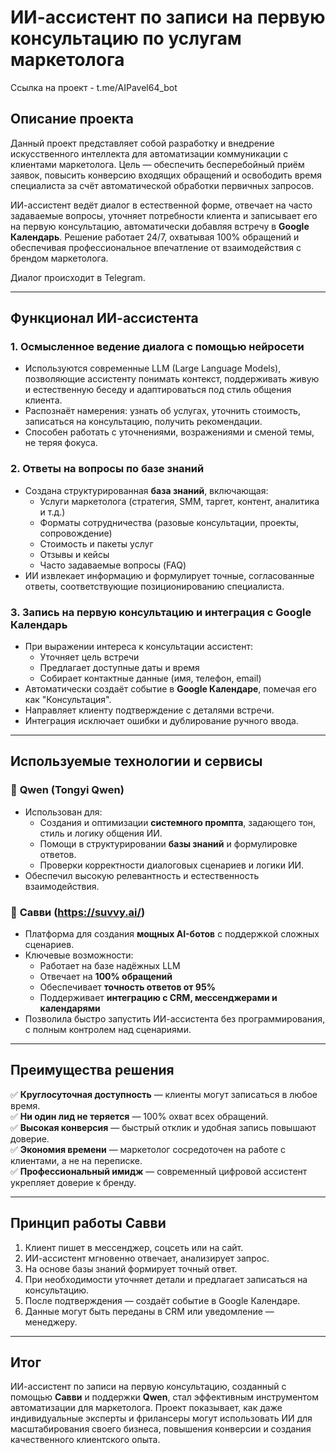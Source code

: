 # ИИ-ассистент по записи на первую консультацию по услугам маркетолога

Ссылка на проект - t.me/AIPavel64_bot

## Описание проекта

Данный проект представляет собой разработку и внедрение искусственного интеллекта для автоматизации коммуникации с клиентами маркетолога. Цель — обеспечить бесперебойный приём заявок, повысить конверсию входящих обращений и освободить время специалиста за счёт автоматической обработки первичных запросов.

ИИ-ассистент ведёт диалог в естественной форме, отвечает на часто задаваемые вопросы, уточняет потребности клиента и записывает его на первую консультацию, автоматически добавляя встречу в **Google Календарь**. Решение работает 24/7, охватывая 100% обращений и обеспечивая профессиональное впечатление от взаимодействия с брендом маркетолога.

Диалог происходит в Telegram.

---

## Функционал ИИ-ассистента

### 1. **Осмысленное ведение диалога с помощью нейросети**
- Используются современные LLM (Large Language Models), позволяющие ассистенту понимать контекст, поддерживать живую и естественную беседу и адаптироваться под стиль общения клиента.
- Распознаёт намерения: узнать об услугах, уточнить стоимость, записаться на консультацию, получить рекомендации.
- Способен работать с уточнениями, возражениями и сменой темы, не теряя фокуса.

### 2. **Ответы на вопросы по базе знаний**
- Создана структурированная **база знаний**, включающая:
  - Услуги маркетолога (стратегия, SMM, таргет, контент, аналитика и т.д.)
  - Форматы сотрудничества (разовые консультации, проекты, сопровождение)
  - Стоимость и пакеты услуг
  - Отзывы и кейсы
  - Часто задаваемые вопросы (FAQ)
- ИИ извлекает информацию и формулирует точные, согласованные ответы, соответствующие позиционированию специалиста.

### 3. **Запись на первую консультацию и интеграция с Google Календарь**
- При выражении интереса к консультации ассистент:
  - Уточняет цель встречи
  - Предлагает доступные даты и время
  - Собирает контактные данные (имя, телефон, email)
- Автоматически создаёт событие в **Google Календаре**, помечая его как "Консультация".
- Направляет клиенту подтверждение с деталями встречи.
- Интеграция исключает ошибки и дублирование ручного ввода.

---

## Используемые технологии и сервисы

### 🔹 **Qwen (Tongyi Qwen)**
- Использован для:
  - Создания и оптимизации **системного промпта**, задающего тон, стиль и логику общения ИИ.
  - Помощи в структурировании **базы знаний** и формулировке ответов.
  - Проверки корректности диалоговых сценариев и логики ИИ.
- Обеспечил высокую релевантность и естественность взаимодействия.

### 🔹 **Савви (https://suvvy.ai/)**
- Платформа для создания **мощных AI-ботов** с поддержкой сложных сценариев.
- Ключевые возможности:
  - Работает на базе надёжных LLM
  - Отвечает на **100% обращений**
  - Обеспечивает **точность ответов от 95%**
  - Поддерживает **интеграцию с CRM, мессенджерами и календарями**
- Позволила быстро запустить ИИ-ассистента без программирования, с полным контролем над сценариями.

---

## Преимущества решения

✅ **Круглосуточная доступность** — клиенты могут записаться в любое время.  
✅ **Ни один лид не теряется** — 100% охват всех обращений.  
✅ **Высокая конверсия** — быстрый отклик и удобная запись повышают доверие.  
✅ **Экономия времени** — маркетолог сосредоточен на работе с клиентами, а не на переписке.  
✅ **Профессиональный имидж** — современный цифровой ассистент укрепляет доверие к бренду.

---

## Принцип работы Савви

1. Клиент пишет в мессенджер, соцсеть или на сайт.
2. ИИ-ассистент мгновенно отвечает, анализирует запрос.
3. На основе базы знаний формирует точный ответ.
4. При необходимости уточняет детали и предлагает записаться на консультацию.
5. После подтверждения — создаёт событие в Google Календаре.
6. Данные могут быть переданы в CRM или уведомление — менеджеру.

---

## Итог

ИИ-ассистент по записи на первую консультацию, созданный с помощью **Савви** и поддержки **Qwen**, стал эффективным инструментом автоматизации для маркетолога. Проект показывает, как даже индивидуальные эксперты и фрилансеры могут использовать ИИ для масштабирования своего бизнеса, повышения конверсии и создания качественного клиентского опыта.
